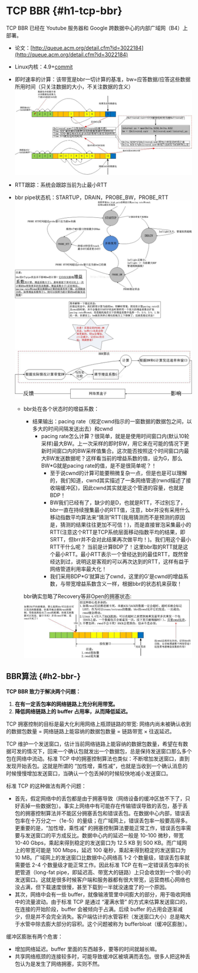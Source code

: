 # TCP BBR {#h1-tcp-bbr}

TCP BBR 已经在 Youtube 服务器和 Google 跨数据中心的内部广域网（B4）上部署。

* 论文：[http://queue.acm.org/detail.cfm?id=3022184](http://queue.acm.org/detail.cfm?id=3022184)
* Linux内核：4.9+[commit](http://git.kernel.org/cgit/linux/kernel/git/davem/net-next.git/commit/?id=0f8782ea14974ce992618b55f0c041ef43ed0b78)



* 即时速率的计算：该带宽是bbr一切计算的基准，bw=应答数据/应答这些数据所用时间（只关注数据的大小，不关注数据的含义） 
  ![](/assets/network-virtualnet-linuxnet-tcp-bbr1.png)
* RTT跟踪：系统会跟踪当前为止最小RTT
* bbr pipe状态机：STARTUP，DRAIN，PROBE\_BW，PROBE\_RTT
  ![](/assets/network-virtualnet-linuxnet-tcp-bbr2.png)
  ![](/assets/network-virtualnet-linuxnet-tcp-bbr3.png)
  * bbr处在各个状态时的增益系数：
    * 结果输出：pacing rate（规定cwnd指示的一窗数据的数据包之间，以多大的时间间隔发送出去）和cwnd
      * pacing rate怎么计算？很简单，就是是使用时间窗口内\(默认10轮采样\)最大BW。上一次采样的即时BW，用它来在可能的情况下更新时间窗口内的BW采样值集合。这次能否按照这个时间窗口内最大BW发送数据呢？这样看当前的增益系数的值，设为G，那么BW\*G就是pacing rate的值，是不是很简单呢？！
        * 至于说cwnd的计算可能要稍微复杂一点，但是也是可以理解的，我们知道，cwnd其实描述了一条网络管道\(rwnd描述了接收端缓冲区\)，因此cwnd其实就是这个管道的容量，也就是BDP！
        * BW我们已经有了，缺少的是D，也就是RTT，不过别忘了，bbr一直在持续搜集最小的RTT值，注意，bbr并没有采用什么移动指数平均算法来“猜测”RTT\(我用猜测而不是预测的原因是，猜测的结果往往更加不可信！\)，而是直接冒泡采集最小的RTT\(注意这个RTT是TCP系统层面移动指数平均的结果，即SRTT，但brr并不会对此结果再次做平均！\)。我们用这个最小RTT干什么呢？ 当前是计算BDP了！这里bbr取的RTT就是这个最小RTT。最小RTT表示一个曾经达到的最佳RTT，既然曾经达到过，说明这是客观的可以再次达到的RTT，这样有益于网络管道利用率最大化！
        * 我们采用BDP\*G’就算出了cwnd，这里的G’是cwnd的增益系数，与带宽增益系数含义一样，根据bbr的状态机来获取！

    bbr确实忽略了Recovery等非Open的拥塞状态:![](/assets/network-virtualnet-linuxnet-tcp-bbr4.png)

## BBR算法 {#h2-bbr-}

**TCP BBR 致力于解决两个问题：**

1. **在有一定丢包率的网络链路上充分利用带宽。**
2. **降低网络链路上的 buffer 占用率，从而降低延迟。**

TCP 拥塞控制的目标是最大化利用网络上瓶颈链路的带宽: 网络内尚未被确认收到的数据包数量 = 网络链路上能容纳的数据包数量 = 链路带宽 × 往返延迟。

TCP 维护一个发送窗口，估计当前网络链路上能容纳的数据包数量，希望在有数据可发的情况下，回来一个确认包就发出一个数据包，总是保持发送窗口那么多个包在网络中流动。标准 TCP 中的拥塞控制算法也类似：不断增加发送窗口，直到发现开始丢包。这就是所谓的 ”加性增，乘性减”，也就是当收到一个确认消息的时候慢慢增加发送窗口，当确认一个包丢掉的时候较快地减小发送窗口。

标准 TCP 的这种做法有两个问题：

* 首先，假定网络中的丢包都是由于拥塞导致（网络设备的缓冲区放不下了，只好丢掉一些数据包）。事实上网络中有可能存在传输错误导致的丢包，基于丢包的拥塞控制算法并不能区分拥塞丢包和错误丢包。在数据中心内部，错误丢包率在十万分之一（1e-5）的量级；在广域网上，错误丢包率一般要高得多。更重要的是，“加性增，乘性减” 的拥塞控制算法要能正常工作，错误丢包率需要与发送窗口的平方成反比。数据中心内的延迟一般是 10-100 微秒，带宽 10-40 Gbps，乘起来得到稳定的发送窗口为 12.5 KB 到 500 KB。而广域网上的带宽可能是 100 Mbps，延迟 100 毫秒，乘起来得到稳定的发送窗口为 10 MB。广域网上的发送窗口比数据中心网络高 1-2 个数量级，错误丢包率就需要低 2-4 个数量级才能正常工作。因此标准 TCP 在有一定错误丢包率的长肥管道（long-fat pipe，即延迟高、带宽大的链路）上只会收敛到一个很小的发送窗口。这就是很多时候客户端和服务器都有很大带宽，运营商核心网络也没占满，但下载速度很慢，甚至下载到一半就没速度了的一个原因。
* 其次，网络中会有一些 buffer，就像输液管里中间膨大的部分，用于吸收网络中的流量波动。由于标准 TCP 是通过 “灌满水管” 的方式来估算发送窗口的，在连接的开始阶段，buffer 会被倾向于占满。后续 buffer 的占用会逐渐减少，但是并不会完全消失。客户端估计的水管容积（发送窗口大小）总是略大于水管中除去膨大部分的容积。这个问题被称为 bufferbloat（缓冲区膨胀）。

缓冲区膨胀有两个危害：

* 增加网络延迟。buffer 里面的东西越多，要等的时间就越长嘛。
* 共享网络瓶颈的连接较多时，可能导致缓冲区被填满而丢包。很多人把这种丢包认为是发生了网络拥塞，实则不然。



